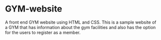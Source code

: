 # GYM-website
A front end GYM website using HTML and CSS. 
This is a sample website of a GYM that has information about the gym facilities and also has the option for the users to register as a member.
